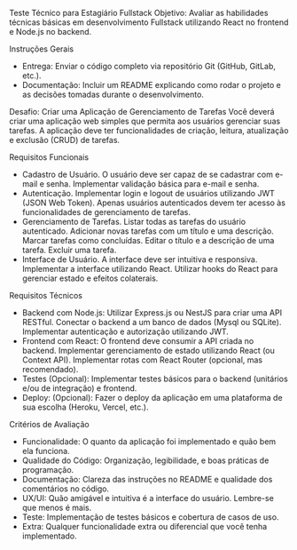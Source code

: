 Teste Técnico para Estagiário Fullstack
Objetivo: Avaliar as habilidades técnicas básicas em desenvolvimento Fullstack utilizando React no frontend e Node.js no backend. 

Instruções Gerais
* Entrega: Enviar o código completo via repositório Git (GitHub, GitLab, etc.).
* Documentação: Incluir um README explicando como rodar o projeto e as decisões tomadas durante o desenvolvimento.

Desafio: Criar uma Aplicação de Gerenciamento de Tarefas
Você deverá criar uma aplicação web simples que permita aos usuários gerenciar suas tarefas. A aplicação deve ter funcionalidades de criação, leitura, atualização e exclusão (CRUD) de tarefas. 

Requisitos Funcionais
* Cadastro de Usuário. O usuário deve ser capaz de se cadastrar com e-mail e senha. Implementar validação básica para e-mail e senha.
* Autenticação. Implementar login e logout de usuários utilizando JWT (JSON Web Token). Apenas usuários autenticados devem ter acesso às funcionalidades de gerenciamento de tarefas.
* Gerenciamento de Tarefas. Listar todas as tarefas do usuário autenticado. Adicionar novas tarefas com um título e uma descrição. Marcar tarefas como concluídas. Editar o título e a descrição de uma tarefa. Excluir uma tarefa.
* Interface de Usuário. A interface deve ser intuitiva e responsiva. Implementar a interface utilizando React. Utilizar hooks do React para gerenciar estado e efeitos colaterais.

Requisitos Técnicos
* Backend com Node.js: Utilizar Express.js ou NestJS para criar uma API RESTful. Conectar o backend a um banco de dados (Mysql ou SQLite). Implementar autenticação e autorização utilizando JWT.
* Frontend com React: O frontend deve consumir a API criada no backend. Implementar gerenciamento de estado utilizando React (ou Context API). Implementar rotas com React Router (opcional, mas recomendado).
* Testes (Opcional): Implementar testes básicos para o backend (unitários e/ou de integração) e frontend. 
* Deploy: (Opcional): Fazer o deploy da aplicação em uma plataforma de sua escolha (Heroku, Vercel, etc.).


Critérios de Avaliação
* Funcionalidade: O quanto da aplicação foi implementado e quão bem ela funciona.
* Qualidade do Código: Organização, legibilidade, e boas práticas de programação.
* Documentação: Clareza das instruções no README e qualidade dos comentários no código.
* UX/UI: Quão amigável e intuitiva é a interface do usuário. Lembre-se que menos é mais.
* Teste: Implementação de testes básicos e cobertura de casos de uso.
* Extra: Qualquer funcionalidade extra ou diferencial que você tenha implementado.
